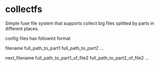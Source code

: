 # collectfs

Simple fuse file system that supports collect big files splitted by parts in different places.

config files has followint format

filename
full_path_to_part1
full_path_to_part2
...

next_filename
full_path_to_part1_of_file2
full_path_to_part2_of_file2
...